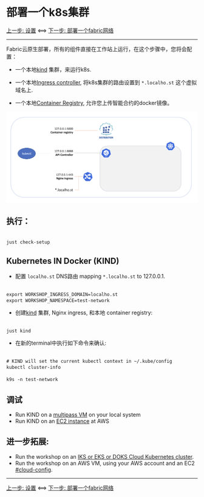# 部署一个k8s集群

[上一步: 设置](00-setup-zh.md) <==> [下一步: 部署一个fabric网络](20-fabric-zh.md)

---

Fabric云原生部署，所有的组件直接在工作站上运行，在这个步骤中，您将会配置：
- 一个本地[kind](https://kind.sigs.k8s.io) 集群，来运行k8s.

- 一个本地[Ingress controller](https://github.com/kubernetes/ingress-nginx), 将k8s集群的路由设置到 `*.localho.st` 这个虚拟域名上.

- 一个本地[Container Registry](https://docs.docker.com/registry/insecure/), 允许您上传智能合约的docker镜像。

![Local KIND](../images/CloudReady/10-kube.png)


## 执行：

```shell

just check-setup 

```

## Kubernetes IN Docker (KIND)

- 配置 `localho.st` DNS路由
  mapping `*.localho.st` to 127.0.0.1.
```shell

export WORKSHOP_INGRESS_DOMAIN=localho.st
export WORKSHOP_NAMESPACE=test-network

```

- 创建[kind](https://kind.sigs.k8s.io) 集群, Nginx ingress, 和本地 container registry:
```shell

just kind

```

- 在新的terminal中执行如下命令来确认:
```shell

# KIND will set the current kubectl context in ~/.kube/config 
kubectl cluster-info

k9s -n test-network

```


## 调试 

- Run KIND on a [multipass VM](11-kube-multipass.md) on your local system
- Run KIND on an [EC2 instance](12-kube-ec2-vm.md) at AWS


## 进一步拓展: 

- Run the workshop on an [IKS or EKS or DOKS Cloud Kubernetes cluster](13-kube-public-cloud.md).
- Run the workshop on an AWS VM, using your AWS account and an EC2 [#cloud-config](../../infrastructure/ec2-cloud-config.yaml).

---
[上一步: 设置](00-setup-zh.md) <==> [下一步: 部署一个fabric网络](20-fabric-zh.md)

